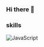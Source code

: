 ### Hi there 👋

### skills
<img alt="JavaScript" src ="https://img.shields.io/badge/JavaScript-#F7DF1E.svg?&style=for-the-badge&logo=JavaScript&logoColor=white"/>
